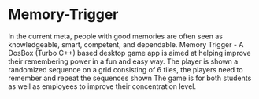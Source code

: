  # Memory-Trigger
 
In the current meta, people with good memories are often seen as knowledgeable, smart, competent, and dependable. 
Memory Trigger - A DosBox (Turbo C++) based desktop game app is aimed at helping improve their remembering power in a fun and easy way.
The player is shown a randomized sequence on a grid consisting of 6 tiles, the players need to remember and repeat the sequences shown
The game is for both students as well as employees to improve their concentration level. 
